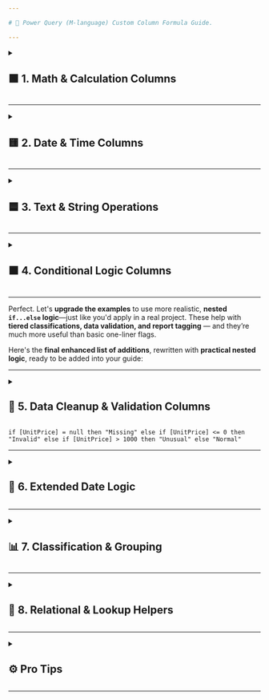 ```yaml
---

# 🧠 Power Query (M-language) Custom Column Formula Guide.

---
```


<details>
<summary>
<h2>🟩 1. Math & Calculation Columns</h2>
</summary>

|  # | What You Want to Do            | Formula                                            |
| -: | ------------------------------ | -------------------------------------------------- |
|  1 | Total Amount (before discount) | `=[Qty] * [UnitPrice]`                             |
|  2 | Discount Amount                | `=[Qty] * [UnitPrice] * [Discount%] / 100`         |
|  3 | Final Price (after discount)   | `=[Qty] * [UnitPrice] * (1 - [Discount%] / 100)`   |
|  4 | Add Tax (18%)                  | `([Qty]*[UnitPrice]) * 0.18`                       |
|  5 | Format Total as ₹1,000 format  | `"₹" & Text.From(Number.Round([Qty]*[UnitPrice]))` |

</details>

---

<details>
<summary><h2>🟨 2. Date & Time Columns</h2></summary>

|  # | What You Want to Do                | Formula                                                                              |
| -: | ---------------------------------- | ------------------------------------------------------------------------------------ |
|  6 | Order Month Name                   | `Date.MonthName([OrderDate])`                                                        |
|  7 | Order Year                         | `Date.Year([OrderDate])`                                                             |
|  8 | Order Quarter                      | `Date.QuarterOfYear([OrderDate])`                                                    |
|  9 | Days Since Order                   | `Duration.Days(DateTime.LocalNow() - [OrderDate])`                                   |
| 10 | Days till Month End                | `Duration.Days(Date.EndOfMonth([OrderDate]) - [OrderDate])`                          |
| 11 | Days till Next Month Start         | `Duration.Days(Date.StartOfMonth(Date.AddMonths([OrderDate], 1)) - [OrderDate])`     |
| 12 | Extract Month Number (1–12)        | `Date.Month([OrderDate])`                                                            |
| 13 | Add Order Week Number              | `Date.WeekOfYear([OrderDate])`                                                       |
| 14 | Show “OLD” if Order > 180 days ago | `if Duration.Days(DateTime.LocalNow() - [OrderDate]) > 180 then "OLD" else "RECENT"` |
| 15 | Is Weekend Order                   | `let d = Date.DayOfWeek([OrderDate]) in d = 0 or d = 6`                              |
| 16 | Extract Day of Week                | `Date.DayOfWeekName([OrderDate])`                                                    |

</details>

---

<details>
<summary><h2>🟦 3. Text & String Operations</h2></summary>

|  # | What You Want to Do                     | Formula                                         |
| -: | --------------------------------------- | ----------------------------------------------- |
| 17 | Length of Customer Name                 | `Text.Length([Customer])`                       |
| 18 | First Letter of Product                 | `Text.Start([Product], 1)`                      |
| 19 | Make Product Name UPPERCASE             | `Text.Upper([Product])`                         |
| 20 | Make Customer Name lowercase            | `Text.Lower([Customer])`                        |
| 21 | Check if Product contains “pen”         | `Text.Contains(Text.Lower([Product]), "pen")`   |
| 22 | Remove Spaces from Customer             | `Text.Trim([Customer])`                         |
| 23 | Replace Missing Discount with 0         | `if [Discount%] = null then 0 else [Discount%]` |
| 24 | Combine Customer + Product              | `[Customer] & " - " & [Product]`                |
| 25 | Convert Date to Text (e.g. 01-Jan-2024) | `Date.ToText([OrderDate], "dd-MMM-yyyy")`       |

</details>

---

<details>
<summary><h2>🟧 4. Conditional Logic Columns</h2></summary>

|  # | What You Want to Do                 | Formula                                                                                             |
| -: | ----------------------------------- | --------------------------------------------------------------------------------------------------- |
| 26 | Is Bulk Order (Qty > 10)            | `if [Qty] > 10 then "Yes" else "No"`                                                                |
| 27 | Category Based on Product           | `if [Product] = "Pen" then "Stationery" else "Other"`                                               |
| 28 | Flag Order Value: High, Medium, Low | `if [Qty]*[UnitPrice] > 1000 then "High" else if [Qty]*[UnitPrice] >= 500 then "Medium" else "Low"` |
| 29 | Is Order ID Even or Odd             | `if Number.Mod([OrderID], 2) = 0 then "Even" else "Odd"`                                            |

</details>

---

Perfect. Let's **upgrade the examples** to use more realistic, **nested `if...else` logic**—just like you'd apply in a real project. These help with **tiered classifications, data validation, and report tagging** — and they’re much more useful than basic one-liner flags.

Here's the **final enhanced list of additions**, rewritten with **practical nested logic**, ready to be added into your guide:

---

<details>
<summary><h2>🧹 5. Data Cleanup & Validation Columns</h2></summary>

| #  | What You Want to Do                           | Formula                                                                                                                                |
| -- | --------------------------------------------- | -------------------------------------------------------------------------------------------------------------------------------------- |
| 30 | Flag Missing, Blank or Valid Product Name     | `if [Product] = null then "Missing" else if Text.Trim([Product]) = "" then "Blank" else "Valid"`                                       |
| 31 | Standardize Blank Customer Names              | `if Text.Trim([Customer]) = "" or [Customer] = null then "Unknown" else Text.Proper([Customer])`                                       |
| 32 | Clean Product Name to Proper Case             | `if [Product] <> null then Text.Proper(Text.Trim([Product])) else "Unnamed"`                                                           |
| 33 | Flag Unit Price Quality Check                 | `if [UnitPrice] = null then "Missing" else if [UnitPrice] <= 0 then "Invalid" else if [UnitPrice] > 1000 then "Unusual" else "Normal"` |
| 34 | Extract Digits Only from Product (e.g. codes) | `Text.Select([Product], {"0".."9"})`                                                                                                   |

</details>

```M-CODE
if [UnitPrice] = null then "Missing" else if [UnitPrice] <= 0 then "Invalid" else if [UnitPrice] > 1000 then "Unusual" else "Normal"
```

---

<details>
<summary><h2>📅 6. Extended Date Logic</h2></summary>

| #  | What You Want to Do                      | Formula                                                                                                                           |
| -- | ---------------------------------------- | --------------------------------------------------------------------------------------------------------------------------------- |
| 35 | Order Age Bucket (Recent, Aged, Old)     | `let age = Duration.Days(DateTime.LocalNow() - [OrderDate]) in if age < 30 then "Recent" else if age < 90 then "Aged" else "Old"` |
| 36 | Weekday as Number (Monday=1 to Sunday=7) | `Date.DayOfWeek([OrderDate], Day.Monday) + 1`                                                                                     |

</details>

---

<details>
<summary><h2>📊 7. Classification & Grouping</h2></summary>

| #  | What You Want to Do                        | Formula                                                                                                                       |
| -- | ------------------------------------------ | ----------------------------------------------------------------------------------------------------------------------------- |
| 37 | Quantity Tier (Small, Medium, Large, Bulk) | `if [Qty] >= 500 then "Bulk" else if [Qty] >= 100 then "Large" else if [Qty] >= 50 then "Medium" else "Small"`                |
| 38 | Product Category Mapping by Code Prefix    | `if Text.StartsWith([Product], "A") then "Category A" else if Text.StartsWith([Product], "B") then "Category B" else "Other"` |

</details>

---

<details>
<summary><h2>🔗 8. Relational & Lookup Helpers</h2></summary>

| #  | What You Want to Do              | Formula                                                                               |
| -- | -------------------------------- | ------------------------------------------------------------------------------------- |
| 39 | Create Composite Key for Merge   | `Text.From([OrderID]) & "-" & Date.ToText([OrderDate], "yyyyMM")`                     |
| 40 | Lookup & Join from Another Table | Use **Merge Queries** (Left Join) → match on ID/Name, then Expand to bring in columns |

</details>

---

<details>
<summary><h2>⚙️ Pro Tips</h2></summary>

| Tip # | What to Know                                                                                                             |
| ----- | ------------------------------------------------------------------------------------------------------------------------ |
| ✅     | You can nest functions just like Excel: `if condition then Text.Upper(...) else ...`                                     |
| ✅     | Use `Text.Lower(...)` when checking strings to avoid case-sensitivity errors                                             |
| ✅     | `DateTime.LocalNow()` gives current timestamp—great for aging or date difference logic                                   |
| ✅     | `Applied Steps` lets you see and debug every step—no guesswork like DAX                                                  |
| ✅     | Avoid using `New Measure` for row-by-row logic—Power Query is much better suited                                         |
| ✅     | Always rename columns clearly after adding, to make your model readable later                                            |
| ✅     | Keep transformations **clean and lean**—Power Query runs before visuals, so performance is better than DAX for row logic |

</details>

---
